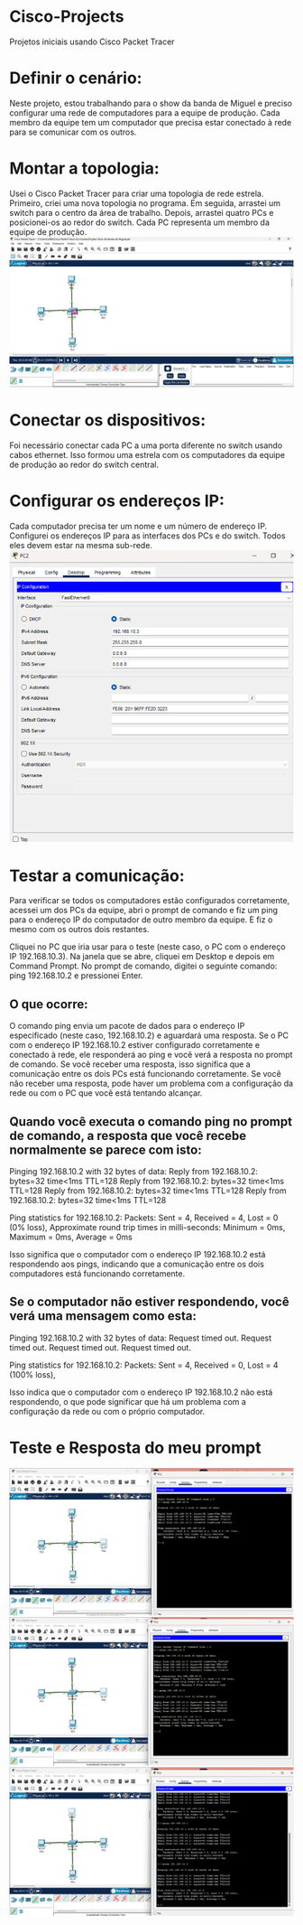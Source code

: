 # Cisco-Projects
Projetos iniciais usando Cisco Packet Tracer
# Definir o cenário: 
Neste projeto, estou trabalhando para o show da banda de Miguel e preciso configurar uma rede de computadores para a equipe de produção. 
Cada membro da equipe tem um computador que precisa estar conectado à rede para se comunicar com os outros.
# Montar a topologia: 
Usei o Cisco Packet Tracer para criar uma topologia de rede estrela. Primeiro, criei uma nova topologia no programa. 
Em seguida, arrastei um switch para o centro da área de trabalho. Depois, arrastei quatro PCs e posicionei-os ao redor do switch. 
Cada PC representa um membro da equipe de produção.
![Topologia](/Projeto%20cisco-%20Miguel/prints/Captura%20de%20tela%202024-06-13%20195116.png)

# Conectar os dispositivos: 
Foi necessário conectar cada PC a uma porta diferente no switch usando cabos ethernet. Isso formou uma estrela com os computadores da 
equipe de produção ao redor do switch central.
# Configurar os endereços IP: 
Cada computador precisa ter um nome e um número de endereço IP. Configurei os endereços IP para as interfaces dos PCs e do switch. 
Todos eles devem estar na mesma sub-rede.
![Endereço IP](/Projeto%20cisco-%20Miguel/prints/Captura%20de%20tela%202024-06-13%20141913.png)

# Testar a comunicação: 
Para verificar se todos os computadores estão configurados corretamente, acessei um dos PCs da equipe, abri o prompt de comando e fiz um ping para o endereço IP do computador de outro membro da equipe. E fiz o mesmo com os outros dois restantes.

Cliquei no PC que iria usar para o teste (neste caso, o PC com o endereço IP 192.168.10.3).
Na janela que se abre, cliquei em Desktop e depois em Command Prompt.
No prompt de comando, digitei o seguinte comando: ping 192.168.10.2 e pressionei Enter.

## O que ocorre:

O comando ping envia um pacote de dados para o endereço IP especificado (neste caso, 192.168.10.2) e aguardará uma resposta. Se o PC com o endereço IP 192.168.10.2 estiver configurado corretamente e conectado à rede, ele responderá ao ping e você verá a resposta no prompt de comando.
Se você receber uma resposta, isso significa que a comunicação entre os dois PCs está funcionando corretamente. Se você não receber uma resposta, pode haver um problema com a configuração da rede ou com o PC que você está tentando alcançar.

## Quando você executa o comando ping no prompt de comando, a resposta que você recebe normalmente se parece com isto:

Pinging 192.168.10.2 with 32 bytes of data:
Reply from 192.168.10.2: bytes=32 time<1ms TTL=128
Reply from 192.168.10.2: bytes=32 time<1ms TTL=128
Reply from 192.168.10.2: bytes=32 time<1ms TTL=128
Reply from 192.168.10.2: bytes=32 time<1ms TTL=128

Ping statistics for 192.168.10.2:
    Packets: Sent = 4, Received = 4, Lost = 0 (0% loss),
Approximate round trip times in milli-seconds:
    Minimum = 0ms, Maximum = 0ms, Average = 0ms

Isso significa que o computador com o endereço IP 192.168.10.2 está respondendo aos pings, indicando que a comunicação entre os dois computadores está funcionando corretamente.

## Se o computador não estiver respondendo, você verá uma mensagem como esta:

Pinging 192.168.10.2 with 32 bytes of data:
Request timed out.
Request timed out.
Request timed out.
Request timed out.

Ping statistics for 192.168.10.2:
    Packets: Sent = 4, Received = 0, Lost = 4 (100% loss),

Isso indica que o computador com o endereço IP 192.168.10.2 não está respondendo, o que pode significar que há um problema com a configuração da rede ou com o próprio computador.

# Teste e Resposta do meu prompt
![Prompt](/Projeto%20cisco-%20Miguel/prints/Captura%20de%20tela%202024-06-13%20141841.png)
![Prompt](/Projeto%20cisco-%20Miguel/prints/Captura%20de%20tela%202024-06-13%20142243.png)
![Prompt](/Projeto%20cisco-%20Miguel/prints/Captura%20de%20tela%202024-06-13%20142642.png)



